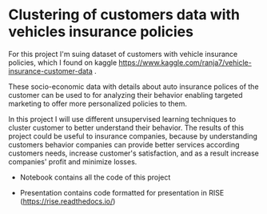 # Clustering of customers data with vehicles insurance policies

For this project I'm suing dataset of customers with vehicle insurance policies, which I found on kaggle https://www.kaggle.com/ranja7/vehicle-insurance-customer-data .

These socio-economic data with details about auto insurance polices of the customer can be used to for analyzing their behavior enabling targeted  marketing to offer more personalized policies to them.

In this project I will use different unsupervised learning techniques to cluster customer to better understand their behavior. The results of this project could be useful to insurance companies, because by understanding customers behavior companies can provide better services according customers needs, increase customer's satisfaction, and as a result increase companies' profit and minimize losses.   

* Notebook contains all the code of this project 

* Presentation  contains code formatted for presentation in RISE  (https://rise.readthedocs.io/)
